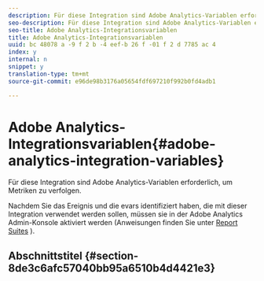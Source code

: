 ```yaml
---
description: Für diese Integration sind Adobe Analytics-Variablen erforderlich, um Metriken zu verfolgen.
seo-description: Für diese Integration sind Adobe Analytics-Variablen erforderlich, um Metriken zu verfolgen.
seo-title: Adobe Analytics-Integrationsvariablen
title: Adobe Analytics-Integrationsvariablen
uuid: bc 48078 a -9 f 2 b -4 eef-b 26 f -01 f 2 d 7785 ac 4
index: y
internal: n
snippet: y
translation-type: tm+mt
source-git-commit: e96de98b3176a05654fdf697210f992b0fd4adb1

---
```



# Adobe Analytics-Integrationsvariablen{#adobe-analytics-integration-variables}

Für diese Integration sind Adobe Analytics-Variablen erforderlich, um Metriken zu verfolgen.

Nachdem Sie das Ereignis und die evars identifiziert haben, die mit dieser Integration verwendet werden sollen, müssen sie in der Adobe Analytics Admin-Konsole aktiviert werden (Anweisungen finden Sie unter [Report Suites](http://microsite.omniture.com/t2/help/en_US/reference/index.html?f=report_suites_admin) ).

## Abschnittstitel {#section-8de3c6afc57040bb95a6510b4d4421e3}

